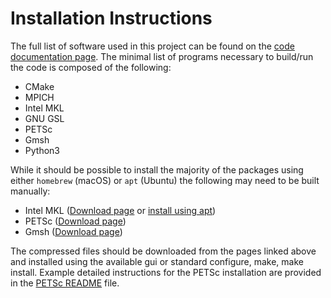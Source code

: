 # Installation Instructions

The full list of software used in this project can be found on the
[code documentation page](https://codedocs.xyz/PhilipZwanenburg/DPGSolver/). The minimal list of programs necessary to
build/run the code is composed of the following:
- CMake
- MPICH
- Intel MKL
- GNU GSL
- PETSc
- Gmsh
- Python3

While it should be possible to install the majority of the packages using either `homebrew` (macOS) or `apt` (Ubuntu)
the following may need to be built manually:
- Intel MKL ([Download page](https://software.intel.com/en-us/mkl) or
[install using apt](https://software.intel.com/en-us/articles/installing-intel-free-libs-and-python-apt-repo))
- PETSc ([Download page](https://www.mcs.anl.gov/petsc/download/index.html))
- Gmsh ([Download page](http://gmsh.info/#Download))

The compressed files should be downloaded from the pages linked above and installed using the available gui or standard
configure, make, make install. Example detailed instructions for the PETSc installation are provided in the 
[PETSc README](external/petsc/) file.
